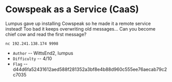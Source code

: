 # Cowspeak as a Service (CaaS)

Lumpus gave up installing Cowspeak so he made it a remote service instead! Too bad it keeps overwriting old messages... Can you become chief cow and read the first message?

`nc 192.241.138.174 9998`

- `Author` -- WittsEnd2, lumpus
- `Difficulty` -- 4/10
- `Flag` -- d44d6fa52431612aed588f281352a3bf8e4b88d960c555ee76aecab79c2c7035
